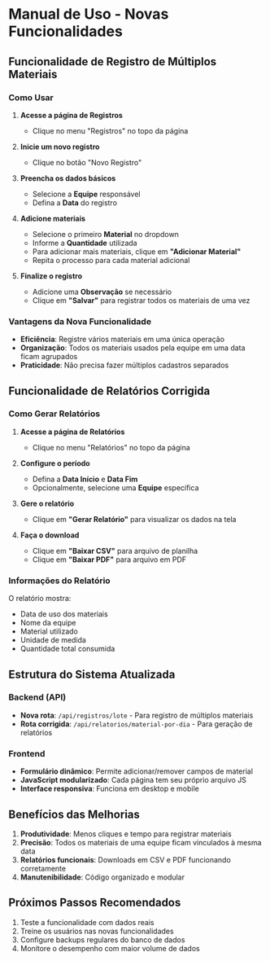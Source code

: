 # Manual de Uso - Novas Funcionalidades

## Funcionalidade de Registro de Múltiplos Materiais

### Como Usar

1. **Acesse a página de Registros**
   - Clique no menu "Registros" no topo da página

2. **Inicie um novo registro**
   - Clique no botão "Novo Registro"

3. **Preencha os dados básicos**
   - Selecione a **Equipe** responsável
   - Defina a **Data** do registro

4. **Adicione materiais**
   - Selecione o primeiro **Material** no dropdown
   - Informe a **Quantidade** utilizada
   - Para adicionar mais materiais, clique em **"Adicionar Material"**
   - Repita o processo para cada material adicional

5. **Finalize o registro**
   - Adicione uma **Observação** se necessário
   - Clique em **"Salvar"** para registrar todos os materiais de uma vez

### Vantagens da Nova Funcionalidade

- **Eficiência**: Registre vários materiais em uma única operação
- **Organização**: Todos os materiais usados pela equipe em uma data ficam agrupados
- **Praticidade**: Não precisa fazer múltiplos cadastros separados

## Funcionalidade de Relatórios Corrigida

### Como Gerar Relatórios

1. **Acesse a página de Relatórios**
   - Clique no menu "Relatórios" no topo da página

2. **Configure o período**
   - Defina a **Data Início** e **Data Fim**
   - Opcionalmente, selecione uma **Equipe** específica

3. **Gere o relatório**
   - Clique em **"Gerar Relatório"** para visualizar os dados na tela

4. **Faça o download**
   - Clique em **"Baixar CSV"** para arquivo de planilha
   - Clique em **"Baixar PDF"** para arquivo em PDF

### Informações do Relatório

O relatório mostra:
- Data de uso dos materiais
- Nome da equipe
- Material utilizado
- Unidade de medida
- Quantidade total consumida

## Estrutura do Sistema Atualizada

### Backend (API)
- **Nova rota**: `/api/registros/lote` - Para registro de múltiplos materiais
- **Rota corrigida**: `/api/relatorios/material-por-dia` - Para geração de relatórios

### Frontend
- **Formulário dinâmico**: Permite adicionar/remover campos de material
- **JavaScript modularizado**: Cada página tem seu próprio arquivo JS
- **Interface responsiva**: Funciona em desktop e mobile

## Benefícios das Melhorias

1. **Produtividade**: Menos cliques e tempo para registrar materiais
2. **Precisão**: Todos os materiais de uma equipe ficam vinculados à mesma data
3. **Relatórios funcionais**: Downloads em CSV e PDF funcionando corretamente
4. **Manutenibilidade**: Código organizado e modular

## Próximos Passos Recomendados

1. Teste a funcionalidade com dados reais
2. Treine os usuários nas novas funcionalidades
3. Configure backups regulares do banco de dados
4. Monitore o desempenho com maior volume de dados

